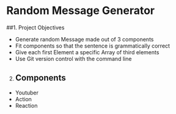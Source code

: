 # Random Message Generator

##1. Project Objectives
+ Generate random Message made out of 3 components
+ Fit components so that the sentence is grammatically correct
+ Give each first Element a specific Array of third elements
+ Use Git version control with the command line

2. ## Components 
+ Youtuber
+ Action
+ Reaction